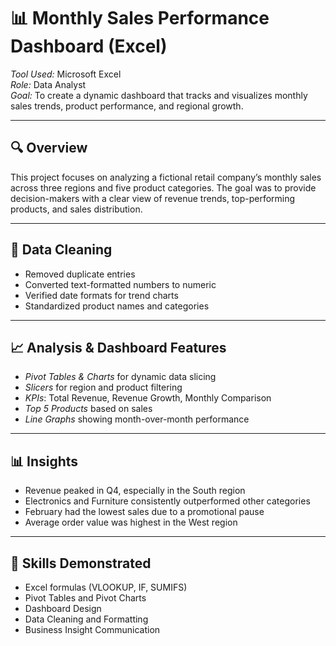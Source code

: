 
# 📊 Monthly Sales Performance Dashboard (Excel)

*Tool Used:* Microsoft Excel  
*Role:* Data Analyst  
*Goal:* To create a dynamic dashboard that tracks and visualizes monthly sales trends, product performance, and regional growth.

---

## 🔍 Overview  
This project focuses on analyzing a fictional retail company’s monthly sales across three regions and five product categories. The goal was to provide decision-makers with a clear view of revenue trends, top-performing products, and sales distribution.

---

## 🧹 Data Cleaning  
- Removed duplicate entries  
- Converted text-formatted numbers to numeric  
- Verified date formats for trend charts  
- Standardized product names and categories

---

## 📈 Analysis & Dashboard Features  
- *Pivot Tables & Charts* for dynamic data slicing  
- *Slicers* for region and product filtering  
- *KPIs*: Total Revenue, Revenue Growth, Monthly Comparison  
- *Top 5 Products* based on sales  
- *Line Graphs* showing month-over-month performance

---

## 📊 Insights  
- Revenue peaked in Q4, especially in the South region  
- Electronics and Furniture consistently outperformed other categories  
- February had the lowest sales due to a promotional pause  
- Average order value was highest in the West region

---

## 🧠 Skills Demonstrated  
- Excel formulas (VLOOKUP, IF, SUMIFS)  
- Pivot Tables and Pivot Charts  
- Dashboard Design  
- Data Cleaning and Formatting  
- Business Insight Communication
